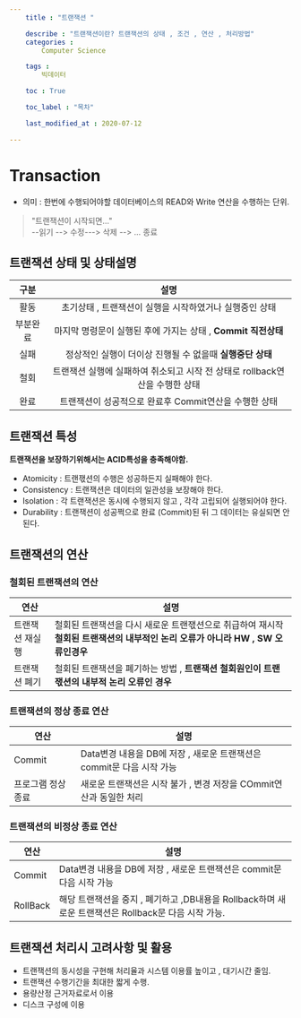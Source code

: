 ```yaml
---
    title : "트랜잭션 "

    describe : "트랜잭션이란? 트랜잭션의 상태 , 조건 , 연산 , 처리방법" 
    categories : 
        Computer Science   

    tags :
        빅데이터

    toc : True

    toc_label : "목차"        

    last_modified_at : 2020-07-12

---
```

# Transaction 
* 의미 : 한번에 수행되어야할 데이터베이스의 READ와 Write 연산을 수행하는 단위.
> "트랜잭션이 시작되면..."</br> --읽기 --> 수정---> 삭제 --> ... 종료

## 트랜잭션 상태 및 상태설명
|구분|설명|
|:--:|:--:|
|활동|초기상태 , 트랜잭션이 실행을 시작하였거나 실행중인 상태|
|부분완료|마지막 명령문이 실행된 후에 가지는 상태 , **Commit 직전상태**|
|실패|정상적인 실행이 더이상 진행될 수 없을때 **실행중단 상태**|
|철회|트랜잭션 실행에 실패하여 취소되고 시작 전 상태로 rollback연산을 수행한 상태|
|완료|트랜잭션이 성공적으로 완료후 Commit연산을 수행한 상태|

## 트랜잭션 특성
**트랜잭션을 보장하기위해서는 ACID특성을 충족해야함.**
* Atomicity : 트랜잯션의 수행은 성공하든지 실패해야 한다.
* Consistency : 트랜잭션은 데이터의 일관성을 보장해야 한다.
* Isolation : 각 트랜잭션은 동시에 수행되지 않고 , 각각 고립되어 실행되어야 한다.
* Durability : 트랜잭션이 성공쩍으로 완료 (Commit)된 뒤 그 데이터는 유실되면 안된다.

## 트랜잭션의 연산

### 철회된 트랜잭션의 연산
|연산|설명|
|---|---|
|트랜잭션 재실행|철회된 트랜잭션을 다시 새로운 트랜잯션으로 취급하여 재시작 **철회된 트랜잭션의 내부적인 논리 오류가 아니라 HW , SW 오류인경우**|
|트랜잭션 폐기|철회된 트랜잭션을 폐기하는 방법 , **트랜잭션 철회원인이 트랜잯션의 내부적 논리 오류인 경우**|
### 트랜잭션의 정상 종료 연산
|연산|설명|
|---|---|
|Commit|Data변경 내용을 DB에 저장 , 새로운 트랜잭션은 commit문 다음 시작 가능|
|프로그램 정상종료|새로운 트랜잭션은 시작 불가 , 변경 저장을 COmmit연산과 동일한 처리|
### 트랜잭션의 비정상 종료 연산
|연산|설명|
|---|---|
|Commit|Data변경 내용을 DB에 저장 , 새로운 트랜잭션은 commit문 다음 시작 가능|
|RollBack|해당 트랜잭션을 중지 , 폐기하고 ,DB내용을 Rollback하며 새로운 트랜잭션은 Rollback문 다음 시작 가능.|

## 트랜잭션 처리시 고려사항 및 활용
* 트랜잭션의 동시성을 구현해 처리율과 시스템 이용률 높이고 , 대기시간 줄임.
* 트랜잭션 수행기간을 최대한 짧게 수행.
* 용량산정 근거자료로서 이용
* 디스크 구성에 이용